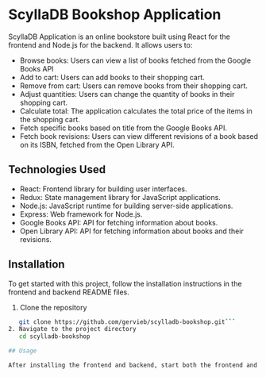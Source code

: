 # ScyllaDB Bookshop Application

ScyllaDB Application is an online bookstore built using React for the frontend and Node.js for the backend. It allows users to:

- Browse books: Users can view a list of books fetched from the Google Books API
- Add to cart: Users can add books to their shopping cart.
- Remove from cart: Users can remove books from their shopping cart.
- Adjust quantities: Users can change the quantity of books in their shopping cart.
- Calculate total: The application calculates the total price of the items in the shopping cart.
- Fetch specific books based on title from the Google Books API.
- Fetch book revisions: Users can view different revisions of a book based on its ISBN, fetched from the Open Library API.

## Technologies Used

- React: Frontend library for building user interfaces.
- Redux: State management library for JavaScript applications.
- Node.js: JavaScript runtime for building server-side applications.
- Express: Web framework for Node.js.
- Google Books API: API for fetching information about books.
- Open Library API: API for fetching information about books and their revisions.

## Installation

To get started with this project, follow the installation instructions in the frontend and backend README files.

1. Clone the repository

````bash
   git clone https://github.com/gervieb/scylladb-bookshop.git```
2. Navigate to the project directory
   cd scylladb-bookshop

## Usage

After installing the frontend and backend, start both the frontend and backend servers. Users can then access the application through a web browser.

````
